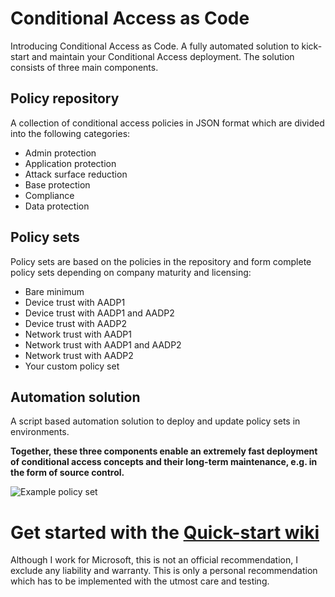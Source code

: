 # Conditional Access as Code

Introducing Conditional Access as Code. A fully automated solution to kick-start and maintain your Conditional Access deployment. The solution consists of three main components.

## Policy repository
A collection of conditional access policies in JSON format which are divided into the following categories:
* Admin protection
* Application protection
* Attack surface reduction
* Base protection
* Compliance
* Data protection

## Policy sets
Policy sets are based on the policies in the repository and form complete policy sets depending on company maturity and licensing:
* Bare minimum
* Device trust with AADP1
* Device trust with AADP1 and AADP2
* Device trust with AADP2
* Network trust with AADP1
* Network trust with AADP1 and AADP2
* Network trust with AADP2
* Your custom policy set

## Automation solution
A script based automation solution to deploy and update policy sets in environments.

**Together, these three components enable an extremely fast deployment of conditional access concepts and their long-term maintenance, e.g. in the form of source control.**

![Example policy set](https://i.imgur.com/g08eQN6.png)

# Get started with the [Quick-start wiki](https://github.com/AlexFilipin/ConditionalAccess/wiki#quick-start)

Although I work for Microsoft, this is not an official recommendation, I exclude any liability and warranty. This is only a personal recommendation which has to be implemented with the utmost care and testing.
